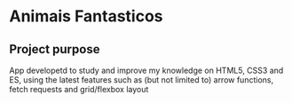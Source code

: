 # Animais Fantasticos


## Project purpose
App developetd to study and improve my knowledge on HTML5, CSS3 and ES, using the latest features such as (but not limited to) arrow functions, fetch requests and grid/flexbox layout

